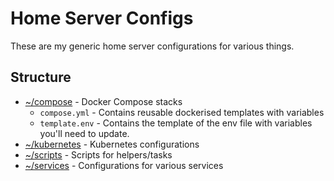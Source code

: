 # Home Server Configs

These are my generic home server configurations for various things.

## Structure

* [~/compose](./compose/) - Docker Compose stacks
  * `compose.yml` - Contains reusable dockerised templates with variables
  * `template.env` - Contains the template of the env file with variables you'll need to update.
* [~/kubernetes](./kubernetes) - Kubernetes configurations
* [~/scripts](./scripts) - Scripts for helpers/tasks
* [~/services](./services) - Configurations for various services
